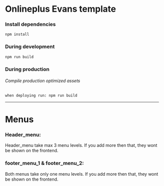# Onlineplus Evans template

### Install dependencies 
`npm install`

### During development
`npm run build`

### During production
###### Compile production optimized assets
`when deploying run: npm run build`

---

# Menus

### Header_menu:
Header_menu take max 3 menu levels. If you add more then that, they wont be shown on the frontend.

### footer_menu_1 & footer_menu_2:
Both menus take only one menu levels. If you add more then that, they wont be shown on the frontend.

